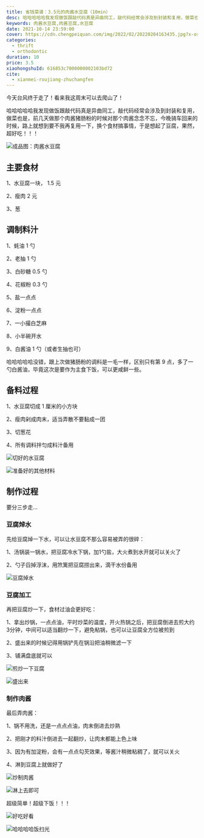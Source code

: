 ```yaml
---
title: 省钱菜谱：3.5元的肉酱水豆腐（10min）
desc: 哈哈哈哈哈我发现做饭跟敲代码真是异曲同工，敲代码经常会涉及到封装和复用，做菜也是，前几天做那个肉酱猪肠粉的时候对那个肉酱念念不忘，今晚骑车回来的时候，路上就想到要不我再复用一下，换个食材搞事情，于是想起了豆腐，果然，超好吃！！！
keywords: 肉酱水豆腐,肉酱豆腐,水豆腐
date: 2021-10-14 23:59:00
cover: https://cdn.chengpeiquan.com/img/2022/02/20220204163435.jpg?x-oss-process=image/interlace,1
categories:
  - thrift
  - orthodontic
duration: 10
price: 3.5
xiaohongshuId: 616853c7000000002103bd72
cite:
  - xianmei-roujiang-zhuchangfen
---
```


今天台风终于走了！看来我这周末可以去爬山了！

哈哈哈哈哈我发现做饭跟敲代码真是异曲同工，敲代码经常会涉及到封装和复用，做菜也是，前几天做那个肉酱猪肠粉的时候对那个肉酱念念不忘，今晚骑车回来的时候，路上就想到要不我再复用一下，换个食材搞事情，于是想起了豆腐，果然，超好吃！！！

![成品图：肉酱水豆腐](https://cdn.chengpeiquan.com/img/2022/02/20220204163600.jpg?x-oss-process=image/interlace,1)

## 主要食材

1、水豆腐一块， 1.5 元

2、瘦肉 2 元

3、葱

## 调制料汁

1、蚝油 1 勺

2、老抽 1 勺

3、白砂糖 0.5 勺

4、花椒粉 0.3 勺

5、盐一点点

6、淀粉一点点

7、一小撮白芝麻

8、小半碗开水

9、白酱油 1 勺（或者生抽也可）

哈哈哈哈哈没错，跟上次做猪肠粉的调料是一毛一样，区别只有第 9 点，多了一勺白酱油，毕竟这次是要作为主食下饭，可以更咸鲜一些。

## 备料过程

1、水豆腐切成 1 厘米的小方块

2、瘦肉剁成肉末，适当弄散不要黏成一团

3、切葱花

4、所有调料拌匀成料汁备用

![切好的水豆腐](https://cdn.chengpeiquan.com/img/2022/02/20220204163554.jpg?x-oss-process=image/interlace,1)

![准备好的其他材料](https://cdn.chengpeiquan.com/img/2022/02/20220204163556.jpg?x-oss-process=image/interlace,1)

## 制作过程

要分三步走…

### 豆腐焯水

先给豆腐焯一下水，可以让水豆腐不那么容易被弄的很碎：

1、汤锅装一锅水，把豆腐冷水下锅，加1勺盐，大火煮到水开就可以关火了

2、勺子舀掉浮沫，用笊篱把豆腐捞出来，滴干水份备用

![豆腐焯水](https://cdn.chengpeiquan.com/img/2022/02/20220204163555.jpg?x-oss-process=image/interlace,1)

### 豆腐加工

再把豆腐炒一下，食材过油会更好吃：

1、拿出炒锅，一点点油，平时炒菜的温度，开火热锅之后，把豆腐倒进去煎大约3分钟，中间可以适当翻炒一下，避免粘锅，也可以让豆腐全方位被煎到

2、盛出来的时候记得用锅铲先在锅沿把油稍微滤一下

3、铺满盘底就可以

![煎炒一下豆腐](https://cdn.chengpeiquan.com/img/2022/02/20220204163557.jpg?x-oss-process=image/interlace,1)

![盛出来](https://cdn.chengpeiquan.com/img/2022/02/20220204163558.jpg?x-oss-process=image/interlace,1)

### 制作肉酱

最后弄肉酱：

1、锅不用洗，还是一点点点油，肉末倒进去炒熟

2、把刚才的料汁倒进去一起翻炒，让肉末都能上色上味

3、因为有加淀粉，会有一点点勾芡效果，等酱汁稍微粘稠了，就可以关火

4、淋到豆腐上就做好了

![炒制肉酱](https://cdn.chengpeiquan.com/img/2022/02/20220204163559.jpg?x-oss-process=image/interlace,1)

![淋上去即可](https://cdn.chengpeiquan.com/img/2022/02/20220204163600.jpg?x-oss-process=image/interlace,1)

超级简单！超级下饭！！！

![好吃好看](https://cdn.chengpeiquan.com/img/2022/02/20220204163601.jpg?x-oss-process=image/interlace,1)

![哈哈哈哈饭扫光](https://cdn.chengpeiquan.com/img/2022/02/20220204163602.jpg?x-oss-process=image/interlace,1)
